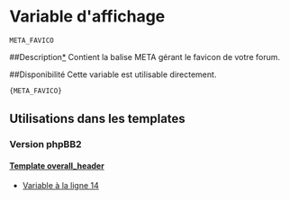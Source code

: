 # Variable d'affichage
```
META_FAVICO
```


##Description[*](https://fa-tvars.appspot.com/var/META_FAVICO)
Contient la balise META gérant le favicon de votre forum.

##Disponibilité
Cette variable est utilisable directement.

```html
{META_FAVICO}
```

## Utilisations dans les templates

### Version phpBB2

#### [Template overall_header](subsilver/overall_header.md#readme)
* [Variable &agrave; la ligne 14](../subsilver/overall_header.tpl#L14)